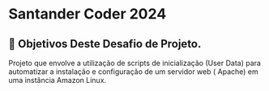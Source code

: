 # Santander Coder 2024

## 🎯 Objetivos Deste Desafio de Projeto.
Projeto que envolve a utilização de scripts de inicialização (User Data) para automatizar a instalação e configuração de um servidor web ( Apache) em uma instância Amazon Linux.
